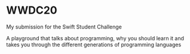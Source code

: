 # WWDC20
My submission for the Swift Student Challenge

A playground that talks about programming, why you should learn it and takes you through the different generations of programming languages

